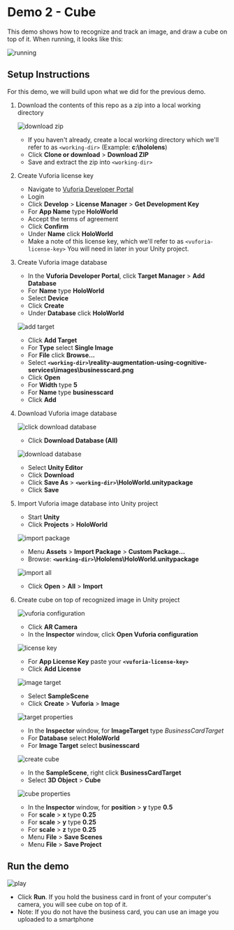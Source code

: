# Demo 2 - Cube

This demo shows how to recognize and track an image, and draw a cube on top of it. When running, it looks like this:

![running](setup/demo2-running-resized-66.png)

## Setup Instructions

For this demo, we will build upon what we did for the previous demo.

1. Download the contents of this repo as a zip into a local working directory

   ![download zip](setup/download-zip-labelled-resized-66.png)

   - If you haven't already, create a local working directory which we'll refer to as `<working-dir>` (Example: **c:\hololens**)
   - Click **Clone or download** > **Download ZIP**
   - Save and extract the zip into `<working-dir>`

1. Create Vuforia license key
   - Navigate to [Vuforia Developer Portal](https://developer.vuforia.com)
   - Login
   - Click **Develop** > **License Manager** > **Get Development Key**
   - For **App Name** type **HoloWorld**
   - Accept the terms of agreement
   - Click **Confirm**
   - Under **Name** click **HoloWorld**
   - Make a note of this license key, which we'll refer to as `<vuforia-license-key>` You will need in later in your Unity project.

1. Create Vuforia image database
   - In the **Vuforia Developer Portal**, click **Target Manager** > **Add Database**
   - For **Name** type **HoloWorld**
   - Select **Device**
   - Click **Create**
   - Under **Database** click **HoloWorld**

   ![add target](setup/add-target-labelled-resized-66.png)

   - Click **Add Target**
   - For **Type** select **Single Image**
   - For **File** click **Browse...**
   - Select **`<working-dir>`\reality-augmentation-using-cognitive-services\images\businesscard.png**
   - Click **Open**
   - For **Width** type **5**
   - For **Name** type **businesscard**
   - Click **Add**

1. Download Vuforia image database

   ![click download database](setup/click-download-database-labelled-resized-66.png)

   - Click **Download Database (All)**

   ![download database](setup/download-database-labelled-resized-66.png)

   - Select **Unity Editor**
   - Click **Download**
   - Click **Save As** > **`<working-dir>`\HoloWorld.unitypackage**
   - Click **Save**
1. Import Vuforia image database into Unity project
   - Start **Unity**
   - Click **Projects** > **HoloWorld**

   ![import package](setup/import-package-labelled-resized-66.png)

   - Menu **Assets** > **Import Package** > **Custom Package...**
   - Browse: **`<working-dir>`\Hololens\HoloWorld.unitypackage**

   ![import all](setup/import-all-labelled-resized-66.png)

   - Click **Open** > **All** > **Import**

1. Create cube on top of recognized image in Unity project

   ![vuforia configuration](setup/vuforia-configuration-labelled-resized-66.png)

   - Click **AR Camera**
   - In the **Inspector** window, click **Open Vuforia configuration**

   ![license key](setup/license-key-labelled-resized-66.png)

   - For **App License Key** paste your **`<vuforia-license-key>`**
   - Click **Add License**

   ![image target](setup/image-target-labelled-resized-66.png)

   - Select **SampleScene**
   - Click **Create** > **Vuforia** > **Image**

   ![target properties](setup/target-properties-labelled-resized-66.png)

   - In the **Inspector** window, for **ImageTarget** type *BusinessCardTarget*
   - For **Database** select **HoloWorld**
   - For **Image Target** select **businesscard**

   ![create cube](setup/create-cube-labelled-resized-66.png)

   - In the **SampleScene**, right click **BusinessCardTarget**
   - Select **3D Object** > **Cube**

   ![cube properties](setup/cube-properties-labelled-resized-66.png)

   - In the **Inspector** window, for **position** > **y** type **0.5**
   - For **scale** > **x** type **0.25**
   - For **scale** > **y** type **0.25**
   - For **scale** > **z** type **0.25**
   - Menu **File** > **Save Scenes**
   - Menu **File** > **Save Project**

## Run the demo

![play](setup/play-labelled-resized-66.png)

- Click **Run**. If you hold the business card in front of your computer's camera, you will see cube on top of it.
- Note: If you do not have the business card, you can use an image you uploaded to a smartphone

